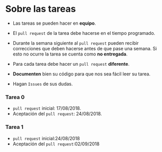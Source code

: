 # Sobre las tareas

* Las tareas se pueden hacer en **equipo**.

* El `pull request` de la tarea debe hacerse en el tiempo programado.

* Durante la semana siguiente al `pull request` pueden
recibir correcciones que deben hacerse antes de que pase
una semana. Si esto no ocurre la tarea se cuenta
como **no entregada**.

* Para cada tarea debe hacer un `pull request` **diferente**.

* **Documenten** bien su código para que nos sea fácil
leer su tarea.

* Hagan `Issues` de sus dudas.

### Tarea 0
* `pull request` inicial: 17/08/2018.
* Aceptación del `pull request`: 24/08/2018.

### Tarea 1
* `pull request` inicial:24/08/2018
* Aceptación del `pull request`:02/09/2018
